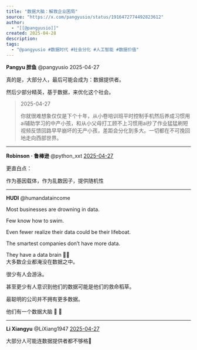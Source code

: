 ```yaml
---
title: "数据大脑：解救企业困局"
source: "https://x.com/pangyusio/status/1916472774492823612"
author:
  - "[[@pangyusio]]"
created: 2025-04-28
description:
tags:
  - "@pangyusio #数据时代 #社会分化 #人工智能 #数据价值"
---
```

**Pangyu 胖鱼** @pangyusio 2025-04-27

真的是，大部分人，最后可能会成为：数据提供者。

然后少部分精英，基于数据，来优化这个社会。

> 2025-04-27
> 
> 你就很难想象仅仅是下个十年，从小卷培训班平时控制手机然后养成习惯用ai辅助学习的中产小孩，和从小父母打工顾不上习惯用ai抄了作业猛猛刷短视频反馈回路早早崩坏的无产小孩，差距会分化到多大。一切都在不可挽回地走向西部世界。

---

**Robinson · 鲁棒逊** @python\_xxt [2025-04-27](https://x.com/python_xxt/status/1916510422586560562)

更直白点：

作为基因载体，作为乱数因子，提供随机性

---

**HUDI** @humandataincome

Most businesses are drowning in data.

Few know how to swim.

Even fewer realize their data could be their lifeboat.

The smartest companies don’t have more data.

They have a data brain 🤖🧠  
大多数企业都淹没在数据之中。

很少有人会游泳。

甚至更少有人意识到他们的数据可能是他们的救命稻草。

最聪明的公司并不拥有更多数据。

他们有一个数据大脑 🤖 🧠

---

**Li Xiangyu** @LiXiang1947 [2025-04-27](https://x.com/LiXiang1947/status/1916515498285568244)

大部分人可能连数据提供者都不够格🥲